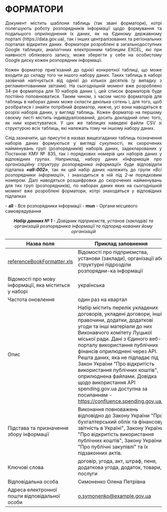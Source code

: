 # ФОРМАТОРИ
<p align="justify">Документ містить шаблони таблиць (так звані форматори), котрі полегшують роботу розпорядників інформації щодо формування та подальшого оприлюднення їх даних, як на Єдиному державному порталі (https://data.gov.ua), так і інших централізованих та регіональних порталах відкритих даних. Форматори розроблені в загальнодоступних Google таблицях, аналогічних електронним таблицям EXCEL, які при наявності облікового запису, може зберегти у себе на особистому Google диску кожен розпорядник інформації.</p>
<p align="justify">Кожен форматор прив'язаний до однієї конкретної таблиці, що може входити до складу того чи іншого набору даних. Таких таблиць в наборі зазвичай налічується від однієї до кількох десятків (у випадку з регламентованими звітами). На сьогоднішній момент вже розроблено 34-ре форматора для 10 наборів даних і, цей список форматорів буде постійно поповнюватися. Таким чином, з часом число форматорів для таблиць в наборах даних може скласти декілька сотень і, для того, щоб розібратися і знайти потрібний форматор, нижче, усі вони наводяться в розрізі наборів даних, у вигляді таблиць. Кожен форматор на першому своєму листі містить індивідуалізований, досить докладний опис того, як ним користуватися. У цих же таблицях наведені файли CSV зі структурою всіх таблиць, які належать тому чи іншому набору даних.</p>
<p align="justify">Слід зазначити, що присутні в назвах вищезгаданих таблиць позначення наборів даних формуються у вигляді сукупності, як скорочених найменувань груп (розпорядників) наборів даних, задекларованих у Постанові КМУ № 835, так і порядкових номерів цих наборів даних у відповідних групах. Наприклад, набору даних <i>«Інформація про організаційну структуру розпорядника інформації»</i> буде відповідати підпапка <i><b>«all-002»</b></i>, так як цей набір даних належить до групи <i>«Всі розпорядники інформації»</i>, і знаходиться в ній під <i>2-м</i> порядковим номером. Далі наводяться розшифровки до скорочених найменувань для тих груп (розпорядників), по наборах даних яких на сьогоднішній момент вже розроблені форматори, котрі знаходяться у відповідних підпапках</p>
- <b>all</b> - Все розпорядники інформації
-	<b>mun</b> - Органи місцевого самоврядування

<p align="center"><i><b>Набір данних № 1</b> - Довідник підприємств, установ (закладів) та організацій розпорядника інформації та підпоряд-кованих йому організацій</i></p>

| Назва поля | Приклад заповнення |
| ------ | ------ |
| [referenceBookFormatter.xls](https://docs.google.com/spreadsheets/d/1eAh-_koPnNYcVyWxoHeREJ2RriofUHrei-H5EnkQ82Q/edit?usp=sharing) | Відомості про підприємства, установи (заклади), організації або структурні підрозділи розпорядни-ка інформації |
| Відомості про мову інформації, яка міститься у наборі | українська |
| Частота оновлення | один раз на квартал |
| Опис | Набір містить перелік укладених договорів, укладені договори, інші правочини, додатки, додаткові угоди та інші матеріали до них Виконавчого комітету Луцької міської ради. Дані з Єдиного веб-порталу використання публічних фінансів оприлюднені через API. Решта даних, яка не підпадає під Закон України "Про відкритість використання публічних коштів", оприлюднена файлами. Довідка щодо використання API spending.gov.ua доступна за посиланням - https://confluence.spending.gov.ua/. |
| Підстава та призначення збору інформації | Виконання повноважень відповідно до Закону України "Про бухгалтерський облік та фінансову звітність в Україні", Закону України "Про відкритість використання публічних коштів", Закону України "Про публічні закупівлі" та їх підзаконних актів. |
| Ключові слова | договір, угода, акт, штраф, пеня, додаткова угода, додаток, товари, послуги |
| Відповідальна особа | Симоненко Олена Петрівна |
| Адреса електронної пошти відповідальної особи | o.symonenko@example.gov.ua |
